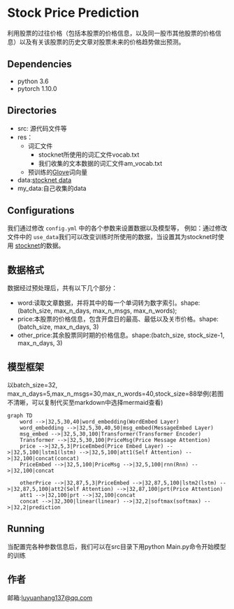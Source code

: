 # Stock Price Prediction

利用股票的过往价格（包括本股票的价格信息，以及同一股市其他股票的价格信息）以及有关该股票的历史文章对股票未来的价格趋势做出预测。



## Dependencies

- python 3.6
- pytorch 1.10.0



## Directories

- src: 源代码文件等
- res：
  - 词汇文件
    - stocknet所使用的词汇文件vocab.txt
    - 我们收集的文本数据的词汇文件am_vocab.txt
  - 预训练的[Glove](https://github.com/stanfordnlp/GloVe)词向量
- data:[stocknet data](https://github.com/yumoxu/stocknet-dataset)
- my_data:自己收集的data



## Configurations

我们通过修改 `config.yml` 中的各个参数来设置数据以及模型等， 例如：通过修改文件中的 `use_data`我们可以改变训练时所使用的数据，当设置其为stocknet时使用 [stocknet](https://github.com/yumoxu/stocknet-dataset)的数据。



## 数据格式

数据经过预处理后，共有以下几个部分：

- word:读取文章数据，并将其中的每一个单词转为数字索引。shape:(batch_size, max_n_days, max_n_msgs, max_n_words);
- price:本股票的价格信息，包含开盘日的最高、最低以及关市价格。shape:(batch_size, max_n_days, 3)
- other_price:其余股票同时期的价格信息。shape:(batch_size, stock_size-1, max_n_days, 3)



## 模型框架

以batch_size=32, max_n_days=5,max_n_msgs=30,max_n_words=40,stock_size=88举例(若图不清晰，可以复制代买至markdown中选择mermaid查看)

```mermaid
graph TD
    word -->|32,5,30,40|word_embedding(WordEmbed Layer)
    word_embedding -->|32,5,30,40,50|msg_embed(MessageEmbed Layer)
    msg_embed -->|32,5,30,100|Transformer(Transformer Encoder)
    Transformer -->|32,5,30,100|PriceMsg(Price Message Attention)
    price -->|32,5,3|PriceEmbed(Price Embed Layer) -->|32,5,100|lstm1(lstm) -->|32,5,100|att1(Self Attention) -->|32,100|concat(concat)
    PriceEmbed -->|32,5,100|PriceMsg -->|32,5,100|rnn(Rnn) -->|32,100|concat
    
    otherPrice -->|32,87,5,3|PriceEmbed -->|32,87,5,100|lstm2(lstm) -->|32,87,5,100|att2(Self Attention) -->|32,87,100|prt(Price Attention)
    att1 -->|32,100|prt -->|32,100|concat
    concat -->|32,300|linear(linear) -->|32,2|softmax(softmax) -->|32,2|prediction
```


## Running

当配置完各种参数信息后，我们可以在src目录下用python Main.py命令开始模型的训练


## 作者
邮箱:luyuanhang137@qq.com
